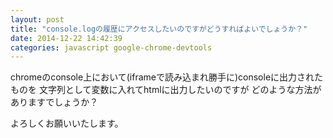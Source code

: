 ```yaml
---
layout: post
title: "console.logの履歴にアクセスしたいのですがどうすればよいでしょうか？"
date: 2014-12-22 14:42:39
categories: javascript google-chrome-devtools
---
```

<p>chromeのconsole上において(iframeで読み込まれ勝手に)consoleに出力されたものを
文字列として変数に入れてhtmlに出力したいのですが
どのような方法がありますでしょうか？</p>

<p>よろしくお願いいたします。</p>
